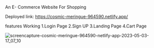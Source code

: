 An E- Commerce Website For Shopping

Deployed link:  https://cosmic-meringue-964590.netlify.app/



features Working
1.Login Page
2.Sign UP 
3.Landing Page
4.Cart Page



![screencapture-cosmic-meringue-964590-netlify-app-2023-05-03-17_07_10](https://user-images.githubusercontent.com/119488054/235913984-881bc7d4-d3d2-41f6-9d06-121bdbd873bc.png)
